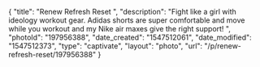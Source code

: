 {
    "title": "Renew Refresh Reset ",
    "description": "Fight like a girl with ideology workout gear. Adidas shorts are super comfortable and move while you workout and my Nike air maxes give the right support! ",
    "photoId": "197956388",
    "date_created": "1547512061",
    "date_modified": "1547512373",
    "type": "captivate",
    "layout": "photo",
    "url": "\/p\/renew-refresh-reset\/197956388"
}